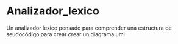 # Analizador_lexico
Un analizador lexico pensado para comprender una estructura de seudocódigo para crear crear un diagrama uml
